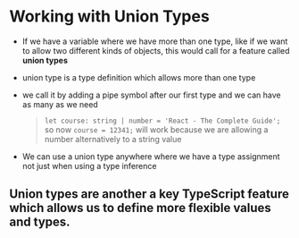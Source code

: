# Working with Union Types

- If we have a variable where we have more than one type, like if we want to allow two different kinds of objects, this would call for a feature called **union types**

- union type is a type definition which allows more than one type

- we call it by adding a pipe symbol after our first type and we can have as many as we need

  > `let course: string | number = 'React - The Complete Guide';`
  > so now
  > `course = 12341;`
  > will work because we are allowing a number alternatively to a string value

- We can use a union type anywhere where we have a type assignment not just when using a type inference

## Union types are another a key TypeScript feature which allows us to define more flexible values and types.
